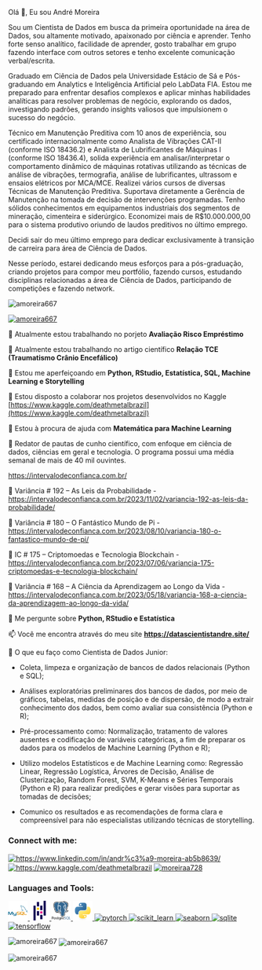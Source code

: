 Olá 👋, Eu sou André Moreira</h1>

Sou um Cientista de Dados em busca da primeira oportunidade na área de Dados, sou altamente motivado, apaixonado por ciência e aprender. Tenho forte senso analítico, facilidade de aprender, gosto trabalhar em grupo fazendo interface com outros setores e tenho excelente comunicação verbal/escrita.

Graduado em Ciência de Dados pela Universidade Estácio de Sá e Pós-graduando em Analytics e Inteligência Artificial pelo LabData FIA. Estou me preparado para enfrentar desafios complexos e aplicar minhas habilidades analíticas para resolver problemas de negócio, explorando os dados, investigando padrões, gerando insights valiosos que impulsionem o sucesso do negócio. 

Técnico em Manutenção Preditiva com 10 anos de experiência, sou certificado internacionalmente como Analista de Vibrações CAT-II (conforme ISO 18436.2) e Analista de Lubrificantes de Máquinas I (conforme ISO 18436.4), solida experiência em analisar/interpretar o comportamento dinâmico de máquinas rotativas utilizando as técnicas de análise de vibrações, termografia, análise de lubrificantes, ultrassom e ensaios elétricos por MCA/MCE. Realizei vários cursos de diversas Técnicas de Manutenção Preditiva. Suportava diretamente a Gerência de Manutenção na tomada de decisão de intervenções programadas. Tenho sólidos conhecimentos em equipamentos industriais dos segmentos de mineração, cimenteira e siderúrgico. Economizei mais de R$10.000.000,00 para o sistema produtivo oriundo de laudos preditivos no último emprego.

Decidi sair do meu último emprego para dedicar exclusivamente à transição de carreira para área de Ciência de Dados.

Nesse período, estarei dedicando meus esforços para a pós-graduação, criando projetos para compor meu portfólio, fazendo cursos, estudando disciplinas relacionadas a área de Ciência de Dados, participando de competições e fazendo network.</h3>

<p align="left"> <img src="https://komarev.com/ghpvc/?username=amoreira667&label=Profile%20views&color=0e75b6&style=flat" alt="amoreira667" /> </p>

<p align="left"> <a href="https://github.com/ryo-ma/github-profile-trophy"><img src="https://github-profile-trophy.vercel.app/?username=amoreira667" alt="amoreira667" /></a> </p>

🔭 Atualmente estou trabalhando no porjeto **Avaliação Risco Empréstimo**

🔭 Atualmente estou trabalhando no artigo científico **Relação TCE (Traumatismo Crânio Encefálico)**

🌱 Estou me aperfeiçoando em **Python, RStudio, Estatística, SQL, Machine Learning e Storytelling**

👯 Estou disposto a colaborar nos projetos desenvolvidos no Kaggle [https://www.kaggle.com/deathmetalbrazil](https://www.kaggle.com/deathmetalbrazil)

🤝 Estou à procura de ajuda com **Matemática para Machine Learning**

📝 Redator de pautas de cunho científico, com enfoque em ciência de dados, ciências em geral e tecnologia. O programa possui uma média semanal de mais de 40 mil ouvintes.

https://intervalodeconfianca.com.br/

📝 Variância # 192 – As Leis da Probabilidade - https://intervalodeconfianca.com.br/2023/11/02/variancia-192-as-leis-da-probabilidade/

📝 Variância # 180 – O Fantástico Mundo de Pi - https://intervalodeconfianca.com.br/2023/08/10/variancia-180-o-fantastico-mundo-de-pi/

📝 IC # 175 – Criptomoedas e Tecnologia Blockchain - https://intervalodeconfianca.com.br/2023/07/06/variancia-175-criptomoedas-e-tecnologia-blockchain/

📝 Variância # 168 – A Ciência da Aprendizagem ao Longo da Vida - https://intervalodeconfianca.com.br/2023/05/18/variancia-168-a-ciencia-da-aprendizagem-ao-longo-da-vida/

💬 Me pergunte sobre **Python, RStudio e Estatística**

📫 Você me encontra através do meu site **https://datascientistandre.site/**

📄 O que eu faço como Cientista de Dados Junior:

- Coleta, limpeza e organização de bancos de dados relacionais (Python e SQL);

- Análises exploratórias preliminares dos bancos de dados, por meio de gráficos, tabelas, medidas de posição e de dispersão, de modo a extrair conhecimento dos dados, bem como avaliar sua consistência (Python e R); 

- Pré-processamento como: Normalização, tratamento de valores ausentes e codificação de variáveis categóricas, a fim de preparar os dados para os modelos de Machine Learning (Python e R); 

- Utilizo modelos Estatísticos e de Machine Learning como: Regressão Linear, Regressão Logística, Árvores de Decisão, Análise de Clusterização, Random Forest, SVM, K-Means e Séries Temporais (Python e R) para realizar predições e gerar visões para suportar as tomadas de decisões;

- Comunico os resultados e as recomendações de forma clara e compreensível para não especialistas utilizando técnicas de storytelling.

<h3 align="left">Connect with me:</h3>
<p align="left">
<a href="https://linkedin.com/in/https://www.linkedin.com/in/andr%c3%a9-moreira-ab5b8639/" target="blank"><img align="center" src="https://raw.githubusercontent.com/rahuldkjain/github-profile-readme-generator/master/src/images/icons/Social/linked-in-alt.svg" alt="https://www.linkedin.com/in/andr%c3%a9-moreira-ab5b8639/" height="30" width="40" /></a>
<a href="https://kaggle.com/https://www.kaggle.com/deathmetalbrazil" target="blank"><img align="center" src="https://raw.githubusercontent.com/rahuldkjain/github-profile-readme-generator/master/src/images/icons/Social/kaggle.svg" alt="https://www.kaggle.com/deathmetalbrazil" height="30" width="40" /></a>
<a href="https://medium.com/moreiraa728" target="blank"><img align="center" src="https://raw.githubusercontent.com/rahuldkjain/github-profile-readme-generator/master/src/images/icons/Social/medium.svg" alt="moreiraa728" height="30" width="40" /></a>
</p>

<h3 align="left">Languages and Tools:</h3>
<p align="left"> <a href="https://www.mysql.com/" target="_blank" rel="noreferrer"> <img src="https://raw.githubusercontent.com/devicons/devicon/master/icons/mysql/mysql-original-wordmark.svg" alt="mysql" width="40" height="40"/> </a> <a href="https://pandas.pydata.org/" target="_blank" rel="noreferrer"> <img src="https://raw.githubusercontent.com/devicons/devicon/2ae2a900d2f041da66e950e4d48052658d850630/icons/pandas/pandas-original.svg" alt="pandas" width="40" height="40"/> </a> <a href="https://www.postgresql.org" target="_blank" rel="noreferrer"> <img src="https://raw.githubusercontent.com/devicons/devicon/master/icons/postgresql/postgresql-original-wordmark.svg" alt="postgresql" width="40" height="40"/> </a> <a href="https://www.python.org" target="_blank" rel="noreferrer"> <img src="https://raw.githubusercontent.com/devicons/devicon/master/icons/python/python-original.svg" alt="python" width="40" height="40"/> </a> <a href="https://pytorch.org/" target="_blank" rel="noreferrer"> <img src="https://www.vectorlogo.zone/logos/pytorch/pytorch-icon.svg" alt="pytorch" width="40" height="40"/> </a> <a href="https://scikit-learn.org/" target="_blank" rel="noreferrer"> <img src="https://upload.wikimedia.org/wikipedia/commons/0/05/Scikit_learn_logo_small.svg" alt="scikit_learn" width="40" height="40"/> </a> <a href="https://seaborn.pydata.org/" target="_blank" rel="noreferrer"> <img src="https://seaborn.pydata.org/_images/logo-mark-lightbg.svg" alt="seaborn" width="40" height="40"/> </a> <a href="https://www.sqlite.org/" target="_blank" rel="noreferrer"> <img src="https://www.vectorlogo.zone/logos/sqlite/sqlite-icon.svg" alt="sqlite" width="40" height="40"/> </a> <a href="https://www.tensorflow.org" target="_blank" rel="noreferrer"> <img src="https://www.vectorlogo.zone/logos/tensorflow/tensorflow-icon.svg" alt="tensorflow" width="40" height="40"/> </a> </p>

<p><img align="left" src="https://github-readme-stats.vercel.app/api/top-langs?username=amoreira667&show_icons=true&locale=en&layout=compact" alt="amoreira667" /></p>

<p>&nbsp;<img align="center" src="https://github-readme-stats.vercel.app/api?username=amoreira667&show_icons=true&locale=en" alt="amoreira667" /></p>

<p><img align="center" src="https://github-readme-streak-stats.herokuapp.com/?user=amoreira667&" alt="amoreira667" /></p>


<!--
### Hi there 👋


**AMoreira667/AMoreira667** is a ✨ _special_ ✨ repository because its `README.md` (this file) appears on your GitHub profile.

Here are some ideas to get you started:

- 🔭 I’m currently working on ...
- 🌱 I’m currently learning ...
- 👯 I’m looking to collaborate on ...
- 🤔 I’m looking for help with ...
- 💬 Ask me about ...
- 📫 How to reach me: ...
- 😄 Pronouns: ...
- ⚡ Fun fact: ...
-->
